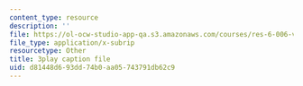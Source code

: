 ```yaml
---
content_type: resource
description: ''
file: https://ol-ocw-studio-app-qa.s3.amazonaws.com/courses/res-6-006-video-demonstrations-in-lasers-and-optics-spring-2008/d81448d693dd74b0aa05743791db62c9_DuPbUcsmNuI.srt
file_type: application/x-subrip
resourcetype: Other
title: 3play caption file
uid: d81448d6-93dd-74b0-aa05-743791db62c9
---
```

